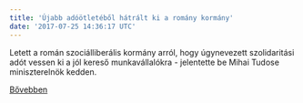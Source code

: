 ```yaml
---
title: 'Újabb adóötletéből hátrált ki a romány kormány'
date: '2017-07-25 14:36:17 UTC'
---
```


Letett a román szociálliberális kormány arról, hogy úgynevezett szolidaritási adót vessen ki a jól kereső munkavállalókra - jelentette be Mihai Tudose miniszterelnök kedden.


[Bővebben](http://ift.tt/2vXiXrq)
